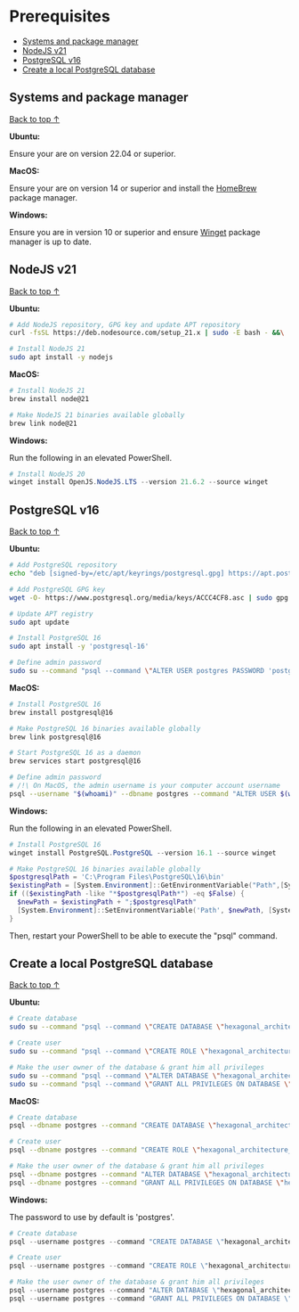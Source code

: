 # Prerequisites

- [Systems and package manager](#systems-and-package-manager)
- [NodeJS v21](#nodejs-v21)
- [PostgreSQL v16](#postgresql-v16)
- [Create a local PostgreSQL database](#create-a-local-postgresql-database)

## Systems and package manager

[Back to top ↑](#prerequisites)

**Ubuntu:**

Ensure your are on version 22.04 or superior.

**MacOS:**

Ensure your are on version 14 or superior and install the [HomeBrew](https://brew.sh/) package manager.

**Windows:**

Ensure you are in version 10 or superior and ensure [Winget](https://apps.microsoft.com/detail/9NBLGGH4NNS1?rtc=1&hl=fr-fr&gl=FR#activetab=pivot:overviewtab) package manager is up to date.

## NodeJS v21

[Back to top ↑](#prerequisites)

**Ubuntu:**

```bash
# Add NodeJS repository, GPG key and update APT repository
curl -fsSL https://deb.nodesource.com/setup_21.x | sudo -E bash - &&\

# Install NodeJS 21
sudo apt install -y nodejs
```

**MacOS:**

```bash
# Install NodeJS 21
brew install node@21

# Make NodeJS 21 binaries available globally
brew link node@21
```

**Windows:**

Run the following in an elevated PowerShell.

```powershell
# Install NodeJS 20
winget install OpenJS.NodeJS.LTS --version 21.6.2 --source winget
```

## PostgreSQL v16

[Back to top ↑](#prerequisites)

**Ubuntu:**

```bash
# Add PostgreSQL repository
echo "deb [signed-by=/etc/apt/keyrings/postgresql.gpg] https://apt.postgresql.org/pub/repos/apt $(lsb_release -cs)-pgdg main" | sudo tee /etc/apt/sources.list.d/pgdg.list > /dev/null

# Add PostgreSQL GPG key
wget -O- https://www.postgresql.org/media/keys/ACCC4CF8.asc | sudo gpg --dearmor | sudo tee /etc/apt/keyrings/postgresql.gpg > /dev/null

# Update APT registry
sudo apt update

# Install PostgreSQL 16
sudo apt install -y 'postgresql-16'

# Define admin password
sudo su --command "psql --command \"ALTER USER postgres PASSWORD 'postgres';\"" - postgres
```

**MacOS:**

```bash
# Install PostgreSQL 16
brew install postgresql@16

# Make PostgreSQL 16 binaries available globally
brew link postgresql@16

# Start PostgreSQL 16 as a daemon
brew services start postgresql@16

# Define admin password
# /!\ On MacOS, the admin username is your computer account username
psql --username "$(whoami)" --dbname postgres --command "ALTER USER $(whoami) PASSWORD 'postgres';"
```

**Windows:**

Run the following in an elevated PowerShell.

```powershell
# Install PostgreSQL 16
winget install PostgreSQL.PostgreSQL --version 16.1 --source winget

# Make PostgreSQL 16 binaries available globally
$postgresqlPath = 'C:\Program Files\PostgreSQL\16\bin'
$existingPath = [System.Environment]::GetEnvironmentVariable("Path",[System.EnvironmentVariableTarget]::Machine)
if (($existingPath -like "*$postgresqlPath*") -eq $False) {
  $newPath = $existingPath + ";$postgresqlPath"
  [System.Environment]::SetEnvironmentVariable('Path', $newPath, [System.EnvironmentVariableTarget]::Machine)
}
```

Then, restart your PowerShell to be able to execute the "psql" command.

## Create a local PostgreSQL database

[Back to top ↑](#prerequisites)

**Ubuntu:**

```bash
# Create database
sudo su --command "psql --command \"CREATE DATABASE \"hexagonal_architecture_db\" ENCODING UTF8;\"" - postgres

# Create user
sudo su --command "psql --command \"CREATE ROLE \"hexagonal_architecture_user\" WITH LOGIN PASSWORD 'hexagonal_architecture_password';\"" - postgres

# Make the user owner of the database & grant him all privileges
sudo su --command "psql --command \"ALTER DATABASE \"hexagonal_architecture_db\" OWNER TO \"hexagonal_architecture_user\";\"" - postgres
sudo su --command "psql --command \"GRANT ALL PRIVILEGES ON DATABASE \"hexagonal_architecture_db\" to \"hexagonal_architecture_user\";\"" - postgres
```

**MacOS:**

```bash
# Create database
psql --dbname postgres --command "CREATE DATABASE \"hexagonal_architecture_db\" ENCODING UTF8;"

# Create user
psql --dbname postgres --command "CREATE ROLE \"hexagonal_architecture_user\" WITH LOGIN PASSWORD 'hexagonal_architecture_password';"

# Make the user owner of the database & grant him all privileges
psql --dbname postgres --command "ALTER DATABASE \"hexagonal_architecture_db\" OWNER TO \"hexagonal_architecture_user\";"
psql --dbname postgres --command "GRANT ALL PRIVILEGES ON DATABASE \"hexagonal_architecture_db\" to \"hexagonal_architecture_user\";"
```

**Windows:**

The password to use by default is 'postgres'.

```powershell
# Create database
psql --username postgres --command "CREATE DATABASE \"hexagonal_architecture_db\" ENCODING UTF8;"

# Create user
psql --username postgres --command "CREATE ROLE \"hexagonal_architecture_user\" WITH LOGIN PASSWORD 'hexagonal_architecture_password';"

# Make the user owner of the database & grant him all privileges
psql --username postgres --command "ALTER DATABASE \"hexagonal_architecture_db\" OWNER TO \"hexagonal_architecture_user\";"
psql --username postgres --command "GRANT ALL PRIVILEGES ON DATABASE \"hexagonal_architecture_db\" to \"hexagonal_architecture_user\";"
```
